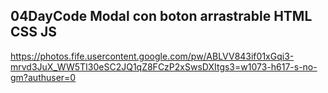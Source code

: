 ## 04DayCode Modal con boton arrastrable HTML CSS JS

https://photos.fife.usercontent.google.com/pw/ABLVV843if01xGqi3-mrvd3JuX_WW5TI30eSC2JQ1qZ8FCzP2xSwsDXItgs3=w1073-h617-s-no-gm?authuser=0
